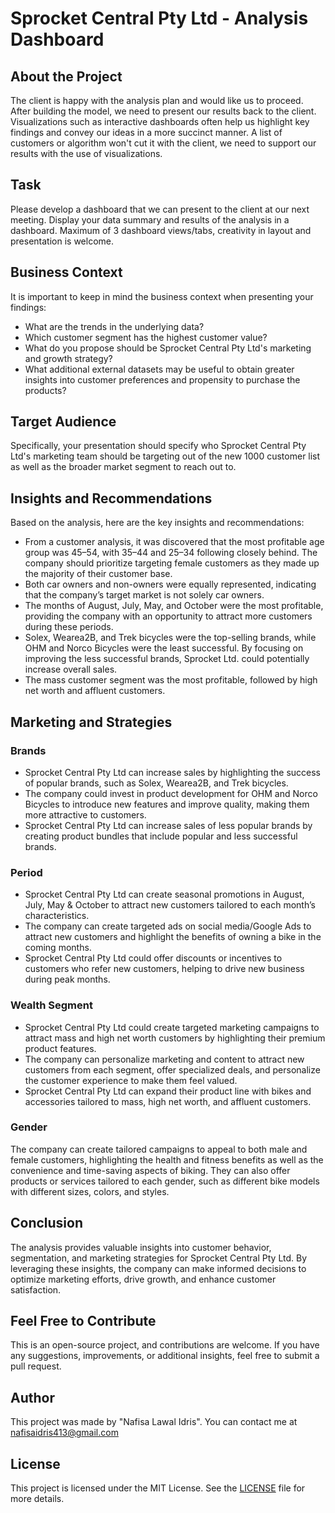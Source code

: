 # Sprocket Central Pty Ltd - Analysis Dashboard

## About the Project
The client is happy with the analysis plan and would like us to proceed. After building the model, we need to present our results back to the client. Visualizations such as interactive dashboards often help us highlight key findings and convey our ideas in a more succinct manner. A list of customers or algorithm won't cut it with the client, we need to support our results with the use of visualizations.

## Task
Please develop a dashboard that we can present to the client at our next meeting. Display your data summary and results of the analysis in a dashboard. Maximum of 3 dashboard views/tabs, creativity in layout and presentation is welcome.

## Business Context
It is important to keep in mind the business context when presenting your findings:

- What are the trends in the underlying data?
- Which customer segment has the highest customer value?
- What do you propose should be Sprocket Central Pty Ltd's marketing and growth strategy?
- What additional external datasets may be useful to obtain greater insights into customer preferences and propensity to purchase the products?

## Target Audience
Specifically, your presentation should specify who Sprocket Central Pty Ltd's marketing team should be targeting out of the new 1000 customer list as well as the broader market segment to reach out to.

## Insights and Recommendations
Based on the analysis, here are the key insights and recommendations:

- From a customer analysis, it was discovered that the most profitable age group was 45–54, with 35–44 and 25–34 following closely behind. The company should prioritize targeting female customers as they made up the majority of their customer base.
- Both car owners and non-owners were equally represented, indicating that the company’s target market is not solely car owners.
- The months of August, July, May, and October were the most profitable, providing the company with an opportunity to attract more customers during these periods.
- Solex, Wearea2B, and Trek bicycles were the top-selling brands, while OHM and Norco Bicycles were the least successful. By focusing on improving the less successful brands, Sprocket Ltd. could potentially increase overall sales.
- The mass customer segment was the most profitable, followed by high net worth and affluent customers.

## Marketing and Strategies
### Brands
- Sprocket Central Pty Ltd can increase sales by highlighting the success of popular brands, such as Solex, Wearea2B, and Trek bicycles.
- The company could invest in product development for OHM and Norco Bicycles to introduce new features and improve quality, making them more attractive to customers.
- Sprocket Central Pty Ltd can increase sales of less popular brands by creating product bundles that include popular and less successful brands.

### Period
- Sprocket Central Pty Ltd can create seasonal promotions in August, July, May & October to attract new customers tailored to each month’s characteristics.
- The company can create targeted ads on social media/Google Ads to attract new customers and highlight the benefits of owning a bike in the coming months.
- Sprocket Central Pty Ltd could offer discounts or incentives to customers who refer new customers, helping to drive new business during peak months.

### Wealth Segment
- Sprocket Central Pty Ltd could create targeted marketing campaigns to attract mass and high net worth customers by highlighting their premium product features.
- The company can personalize marketing and content to attract new customers from each segment, offer specialized deals, and personalize the customer experience to make them feel valued.
- Sprocket Central Pty Ltd can expand their product line with bikes and accessories tailored to mass, high net worth, and affluent customers.

### Gender
The company can create tailored campaigns to appeal to both male and female customers, highlighting the health and fitness benefits as well as the convenience and time-saving aspects of biking. They can also offer products or services tailored to each gender, such as different bike models with different sizes, colors, and styles.

## Conclusion
The analysis provides valuable insights into customer behavior, segmentation, and marketing strategies for Sprocket Central Pty Ltd. By leveraging these insights, the company can make informed decisions to optimize marketing efforts, drive growth, and enhance customer satisfaction.

## Feel Free to Contribute
This is an open-source project, and contributions are welcome. If you have any suggestions, improvements, or additional insights, feel free to submit a pull request.

## Author
This project was made by "Nafisa Lawal Idris". You can contact me at nafisaidris413@gmail.com

## License
This project is licensed under the MIT License. See the [LICENSE](LICENSE) file for more details.

